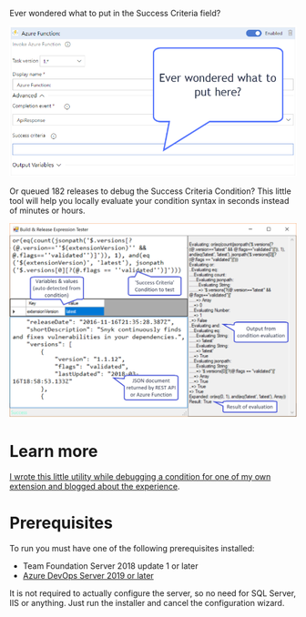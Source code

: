 Ever wondered what to put in the Success Criteria field?

![What to put here?](what-here.png)

Or queued 182 releases to debug the Success Criteria Condition? This little tool will help you locally evaluate your condition syntax in seconds instead of minutes or hours.

![Screenshot](screenshot.png)

# Learn more

[I wrote this little utility while debugging a condition for one of my own extension and blogged about the experience](https://jessehouwing.net/vsts-release-create-complex-release-gate/).

# Prerequisites

To run you must have one of the following prerequisites installed:

 * Team Foundation Server 2018 update 1 or later
 * [Azure DevOps Server 2019 or later](https://visualstudio.microsoft.com/downloads/)
 
It is not required to actually configure the server, so no need for SQL Server, IIS or anything. Just run the installer and cancel the configuration wizard.